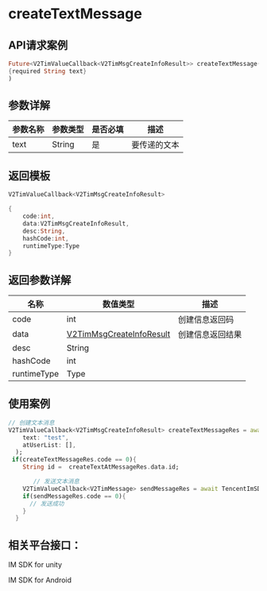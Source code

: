 # createTextMessage

## API请求案例

```dart
Future<V2TimValueCallback<V2TimMsgCreateInfoResult>> createTextMessage(
{required String text}
)
```

## 参数详解

| 参数名称 | 参数类型   | 是否必填 | 描述     |
| ---- | ------ | ---- | ------ |
| text | String | 是    | 要传递的文本 |

## 返回模板

```dart
V2TimValueCallback<V2TimMsgCreateInfoResult>

{
    code:int,
    data:V2TimMsgCreateInfoResult,
    desc:String,
    hashCode:int,
    runtimeType:Type
}
```

## 返回参数详解

| 名称          | 数值类型                                                                                                                                                                                         | 描述       |
| ----------- | -------------------------------------------------------------------------------------------------------------------------------------------------------------------------------------------- | -------- |
| code        | int                                                                                                                                                                                          | 创建信息返回码  |
| data        | [V2TimMsgCreateInfoResult](https://pub.dev/documentation/tencent\_im\_sdk\_plugin\_platform\_interface/0.2.8/models\_v2\_tim\_msg\_create\_info\_result/V2TimMsgCreateInfoResult-class.html) | 创建信息返回结果 |
| desc        | String                                                                                                                                                                                       |          |
| hashCode    | int                                                                                                                                                                                          |          |
| runtimeType | Type                                                                                                                                                                                         |          |

## 使用案例

```dart
// 创建文本消息
V2TimValueCallback<V2TimMsgCreateInfoResult> createTextMessageRes = await TencentImSDKPlugin.v2TIMManager.getMessageManager().createTextMessage(
    text: "test",
    atUserList: [],
  );
 if(createTextMessageRes.code == 0){
    String id =  createTextAtMessageRes.data.id;

       // 发送文本消息
    V2TimValueCallback<V2TimMessage> sendMessageRes = await TencentImSDKPlugin.v2TIMManager.getMessageManager().sendMessage(id: id, receiver: "userID", groupID: "");
    if(sendMessageRes.code == 0){
      // 发送成功
    }
  }
```

## 相关平台接口：

IM SDK for unity

IM SDK for Android
